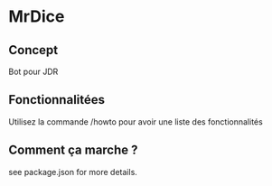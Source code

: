 # MrDice

## Concept

Bot pour JDR

## Fonctionnalitées

Utilisez la commande /howto pour avoir une liste des fonctionnalités

## Comment ça marche ?

see package.json for more details.
